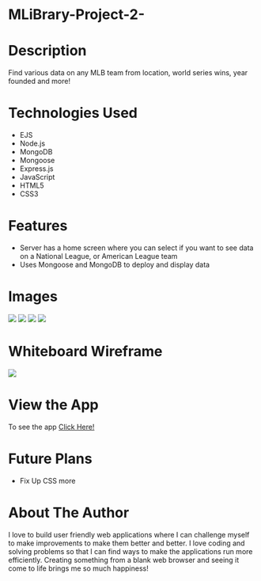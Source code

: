 # MLiBrary-Project-2-


# Description
Find various data on any MLB team from location, world series wins, year founded and more!

# Technologies Used

* EJS
* Node.js
* MongoDB
* Mongoose
* Express.js
* JavaScript
* HTML5
* CSS3

# Features

* Server has a home screen where you can select if you want to see data on a National League, or American League team
* Uses Mongoose and MongoDB to deploy and display data 

# Images
<img src="https://user-images.githubusercontent.com/110005039/190291081-c5565c80-40b6-4b74-9632-a449a8fc2956.png">
<img src="https://user-images.githubusercontent.com/110005039/190291111-d282b8c4-1259-4d43-b14a-f39616ab6dcd.png">
<img src="https://user-images.githubusercontent.com/110005039/190291372-1a2a0c76-9159-4b09-aa35-e2ed6d3b7f03.png">
<img src="https://user-images.githubusercontent.com/110005039/190291151-b7b080c6-1d17-447e-8bdf-553e16257243.png">

# Whiteboard Wireframe
<img src="https://scontent-lga3-1.xx.fbcdn.net/v/t1.15752-9/304858715_807694006919620_8223595208437928431_n.jpg?stp=dst-jpg_s2048x2048&_nc_cat=102&ccb=1-7&_nc_sid=ae9488&_nc_ohc=HdP4R2Iee3IAX_kOdu1&_nc_ht=scontent-lga3-1.xx&oh=03_AVJ0hnUw7Osp8HbFNwREB1Id7LecV4ijsPo9dyfaXp5DSg&oe=63463BA6">

# View the App
To see the app <a href="https://project-2-mlibrary.herokuapp.com/">Click Here!<a>

# Future Plans
* Fix Up CSS more

# About The Author
I love to build user friendly web applications where I can challenge myself to make improvements to make them better and better. I love coding and solving problems so that I can find ways to make the applications run more efficiently. Creating something from a blank web browser and seeing it come to life brings me so much happiness! 
